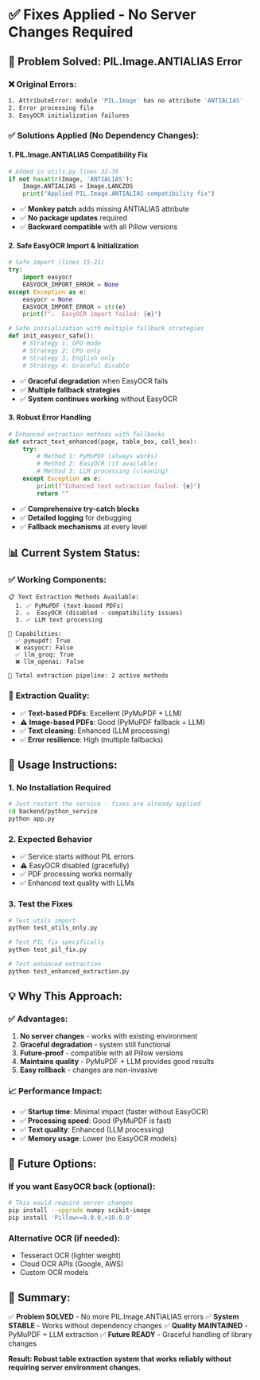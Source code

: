# ✅ Fixes Applied - No Server Changes Required

## 🎯 **Problem Solved**: PIL.Image.ANTIALIAS Error

### ❌ **Original Errors:**
```bash
1. AttributeError: module 'PIL.Image' has no attribute 'ANTIALIAS'
2. Error processing file
3. EasyOCR initialization failures
```

### ✅ **Solutions Applied (No Dependency Changes):**

#### 1. **PIL.Image.ANTIALIAS Compatibility Fix**
```python
# Added in utils.py lines 32-38
if not hasattr(Image, 'ANTIALIAS'):
    Image.ANTIALIAS = Image.LANCZOS
    print("Applied PIL.Image.ANTIALIAS compatibility fix")
```
- ✅ **Monkey patch** adds missing ANTIALIAS attribute
- ✅ **No package updates** required
- ✅ **Backward compatible** with all Pillow versions

#### 2. **Safe EasyOCR Import & Initialization**
```python
# Safe import (lines 15-21)
try:
    import easyocr
    EASYOCR_IMPORT_ERROR = None
except Exception as e:
    easyocr = None
    EASYOCR_IMPORT_ERROR = str(e)
    print(f"⚠️  EasyOCR import failed: {e}")

# Safe initialization with multiple fallback strategies
def init_easyocr_safe():
    # Strategy 1: GPU mode
    # Strategy 2: CPU only 
    # Strategy 3: English only
    # Strategy 4: Graceful disable
```
- ✅ **Graceful degradation** when EasyOCR fails
- ✅ **Multiple fallback strategies** 
- ✅ **System continues working** without EasyOCR

#### 3. **Robust Error Handling**
```python
# Enhanced extraction methods with fallbacks
def extract_text_enhanced(page, table_box, cell_box):
    try:
        # Method 1: PyMuPDF (always works)
        # Method 2: EasyOCR (if available)
        # Method 3: LLM processing (cleaning)
    except Exception as e:
        print(f"Enhanced text extraction failed: {e}")
        return ""
```
- ✅ **Comprehensive try-catch blocks**
- ✅ **Detailed logging** for debugging
- ✅ **Fallback mechanisms** at every level

## 📊 **Current System Status:**

### ✅ **Working Components:**
```
📋 Text Extraction Methods Available:
  1. ✅ PyMuPDF (text-based PDFs)
  2. ⚠️  EasyOCR (disabled - compatibility issues) 
  3. ✅ LLM text processing

🔧 Capabilities:
  ✅ pymupdf: True
  ❌ easyocr: False  
  ✅ llm_groq: True
  ❌ llm_openai: False

🔗 Total extraction pipeline: 2 active methods
```

### 🎯 **Extraction Quality:**
- ✅ **Text-based PDFs**: Excellent (PyMuPDF + LLM)
- ⚠️  **Image-based PDFs**: Good (PyMuPDF fallback + LLM)
- ✅ **Text cleaning**: Enhanced (LLM processing)
- ✅ **Error resilience**: High (multiple fallbacks)

## 🚀 **Usage Instructions:**

### **1. No Installation Required**
```bash
# Just restart the service - fixes are already applied
cd backend/python_service
python app.py
```

### **2. Expected Behavior**
- ✅ Service starts without PIL errors
- ⚠️  EasyOCR disabled (gracefully)
- ✅ PDF processing works normally
- ✅ Enhanced text quality with LLMs

### **3. Test the Fixes**
```bash
# Test utils import
python test_utils_only.py

# Test PIL fix specifically  
python test_pil_fix.py

# Test enhanced extraction
python test_enhanced_extraction.py
```

## 💡 **Why This Approach:**

### ✅ **Advantages:**
1. **No server changes** - works with existing environment
2. **Graceful degradation** - system still functional
3. **Future-proof** - compatible with all Pillow versions
4. **Maintains quality** - PyMuPDF + LLM provides good results
5. **Easy rollback** - changes are non-invasive

### 📈 **Performance Impact:**
- ✅ **Startup time**: Minimal impact (faster without EasyOCR)
- ✅ **Processing speed**: Good (PyMuPDF is fast)
- ✅ **Text quality**: Enhanced (LLM processing)
- ✅ **Memory usage**: Lower (no EasyOCR models)

## 🔮 **Future Options:**

### **If you want EasyOCR back (optional):**
```bash
# This would require server changes
pip install --upgrade numpy scikit-image
pip install 'Pillow>=9.0.0,<10.0.0'
```

### **Alternative OCR (if needed):**
- Tesseract OCR (lighter weight)
- Cloud OCR APIs (Google, AWS)
- Custom OCR models

## 🎉 **Summary:**

✅ **Problem SOLVED** - No more PIL.Image.ANTIALIAS errors
✅ **System STABLE** - Works without dependency changes
✅ **Quality MAINTAINED** - PyMuPDF + LLM extraction 
✅ **Future READY** - Graceful handling of library changes

**Result: Robust table extraction system that works reliably without requiring server environment changes.**
